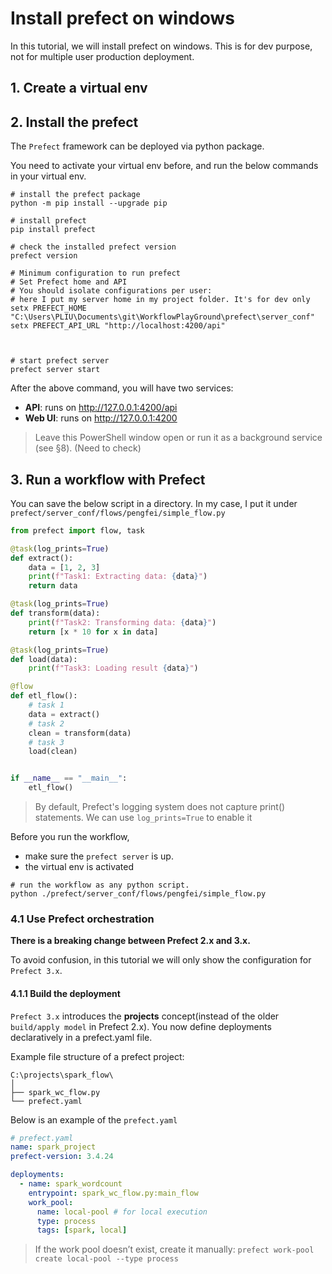 # Install prefect on windows

In this tutorial, we will install prefect on windows. This is for dev purpose, not for multiple user production deployment.

## 1. Create a virtual env

## 2. Install the prefect 

The `Prefect` framework can be deployed via python package.

You need to activate your virtual env before, and run the below commands in your virtual env.

```shell
# install the prefect package
python -m pip install --upgrade pip

# install prefect
pip install prefect

# check the installed prefect version
prefect version

# Minimum configuration to run prefect
# Set Prefect home and API
# You should isolate configurations per user:
# here I put my server home in my project folder. It's for dev only
setx PREFECT_HOME "C:\Users\PLIU\Documents\git\WorkflowPlayGround\prefect\server_conf"
setx PREFECT_API_URL "http://localhost:4200/api"



# start prefect server
prefect server start
```

After the above command, you will have two services:
- **API**: runs on http://127.0.0.1:4200/api
- **Web UI**: runs on http://127.0.0.1:4200

> Leave this PowerShell window open or run it as a background service (see §8). (Need to check)

## 3. Run a workflow with Prefect

You can save the below script in a directory. In my case, I put it under `prefect/server_conf/flows/pengfei/simple_flow.py`

```python
from prefect import flow, task

@task(log_prints=True)
def extract():
    data = [1, 2, 3]
    print(f"Task1: Extracting data: {data}")
    return data

@task(log_prints=True)
def transform(data):
    print(f"Task2: Transforming data: {data}")
    return [x * 10 for x in data]

@task(log_prints=True)
def load(data):
    print(f"Task3: Loading result {data}")

@flow
def etl_flow():
    # task 1
    data = extract()
    # task 2
    clean = transform(data)
    # task 3
    load(clean)


if __name__ == "__main__":
    etl_flow()
```

> By default, Prefect's logging system does not capture print() statements. We can use `log_prints=True` to enable it
> 
Before you run the workflow, 
- make sure the `prefect server` is up.
- the virtual env is activated

```shell
# run the workflow as any python script.
python ./prefect/server_conf/flows/pengfei/simple_flow.py
```



### 4.1 Use Prefect orchestration

**There is a breaking change between Prefect 2.x and 3.x.**

To avoid confusion, in this tutorial we will only show the configuration for `Prefect 3.x`.

#### 4.1.1 Build the deployment

`Prefect 3.x` introduces the **projects** concept(instead of the older `build/apply model` in Prefect 2.x).
You now define deployments declaratively in a prefect.yaml file.

Example file structure of a prefect project:

```text
C:\projects\spark_flow\
│
├── spark_wc_flow.py
└── prefect.yaml
```

Below is an example of the `prefect.yaml`

```yaml
# prefect.yaml
name: spark_project
prefect-version: 3.4.24

deployments:
  - name: spark_wordcount
    entrypoint: spark_wc_flow.py:main_flow
    work_pool:
      name: local-pool # for local execution
      type: process
      tags: [spark, local]

```

> If the work pool doesn’t exist, create it manually: `prefect work-pool create local-pool --type process`

